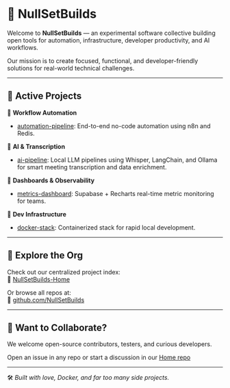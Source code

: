 # 🧠 NullSetBuilds

Welcome to **NullSetBuilds** — an experimental software collective building open tools for automation, infrastructure, developer productivity, and AI workflows.

Our mission is to create focused, functional, and developer-friendly solutions for real-world technical challenges.

---

## 🚀 Active Projects

🔹 **Workflow Automation**
- [automation-pipeline](https://github.com/NullSetBuilds/automation-pipeline): End-to-end no-code automation using n8n and Redis.

🔹 **AI & Transcription**
- [ai-pipeline](https://github.com/NullSetBuilds/ai-pipeline): Local LLM pipelines using Whisper, LangChain, and Ollama for smart meeting transcription and data enrichment.

🔹 **Dashboards & Observability**
- [metrics-dashboard](https://github.com/NullSetBuilds/metrics-dashboard): Supabase + Recharts real-time metric monitoring for teams.

🔹 **Dev Infrastructure**
- [docker-stack](https://github.com/NullSetBuilds/dev-stack): Containerized stack for rapid local development.

---

## 📁 Explore the Org

Check out our centralized project index:  
🔗 [NullSetBuilds-Home](https://github.com/NullSetBuilds/NullSetBuilds-Home)

Or browse all repos at:  
🔗 [github.com/NullSetBuilds](https://github.com/NullSetBuilds)

---

## 🤝 Want to Collaborate?

We welcome open-source contributors, testers, and curious developers.

Open an issue in any repo or start a discussion in our [Home repo](https://github.com/NullSetBuilds/NullSetBuilds-Home/discussions)

---

🛠️ *Built with love, Docker, and far too many side projects.*
